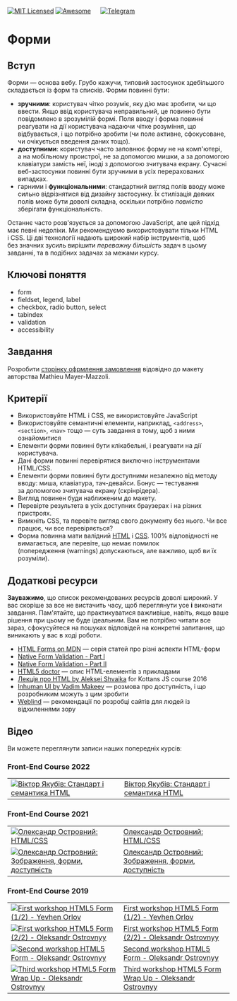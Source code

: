 [![MIT Licensed][icon-mit]][license]
[![Awesome][icon-awesome]][awesome]
&emsp;
[![Telegram][icon-chat]][chat]

# Форми

## Вступ

Форми — основа вебу. Грубо кажучи, типовий застосунок здебільшого складається із форм та списків. Форми повинні бути:

- **зручними**: користувач чітко розуміє, яку дію має зробити, чи що ввести. Якщо ввід користувача неправильний, це повинно бути повідомлено в зрозумілій формі. Поля вводу і форма повинні реагувати на дії користувача надаючи чітке розуміння, що відбувається, і що потрібно зробити (чи поле активне, сфокусоване, чи очікується введення даних тощо).
- **доступними**: користувач часто заповнює форму не на комп'ютері, а на мобільному проистрої, не за допомогою мишки, а за допомогою клавіатури замість неї, іноді з допомогою зчитувача екрану. Сучасні веб-застосунки повинні бути зручними в усіх перерахованих випадках.
- гарними і **функціональними**: стандартний вигляд полів вводу може сильно відрізнятися від дизайну застосунку. Їх стилізація деяких полів може бути доволі складна, оскільки потрібно *повністю* зберігати функціональність.

Останнє часто розв'язується за допомогою JavaScript, але цей підхід має певні недоліки. Ми рекомендуємо використовувати тільки HTML і CSS. Ці дві технології надають широкий набір інструментів, щоб без значних зусиль вирішити _переважну більшість_ задач в цьому завданні, та в подібних задачах за межами курсу.

## Ключові поняття

- form
- fieldset, legend, label
- checkbox, radio button, select
- tabindex
- validation
- accessibility

<!--

I don't find this any useful despite I translated it already

## Навики, які ви відточуєте в цьому завданні

Навик | Навіщо він? |
-----------------|-----------------------|
Семантичні елементи HTML | Сементичні елементи надають можливість робити доступні та іклюзивні документи (зокрема форми) із широкою підтримкою браузерів |
Стилізування стандартних елементів | Стандартні віджети можуть відрізнятися від заданого дизайну, а також бути різними в різних браузерів. |
Перевірка коду (валідація) | Багато корисного можна дінатися перевіряючи документ автоматичними інструментами, наприклад, validator.w3.org |

-->

## Завдання

Розробити [сторінку офрмлення замовлення](https://dribbble.com/shots/1322677-Checkout-Page/attachments/186093) відовідно до макету авторства Mathieu Mayer-Mazzoli.


## Критерії

- Використовуйте HTML і CSS, не використовуйте JavaScript
- Використовуйте семантичні елементи, наприклад, `<address>`, `<section>`, `<nav>` тощо — суть завдання в тому, щоб з ними ознайомитися
- Елементи форми повинні бути клікабельні, і реагувати на дії користувача.
- Дані форми повинні перевірятися виключно інструментами HTML/CSS. 
- Елементи форми повинні бути доступними незалежно від методу вводу: миша, клавіатура, тач-девайси. Бонус — тестування за допомогою зчитувача екрану (скрінрідера).
- Вигляд повинен буди наближеним до макету.
- Перевірте результета в усіх доступних браузерах і на різних пристроях.  
- Вимкніть CSS, та перевіте вигляд свого документу без нього. Чи все працює, чи все перевіряється?
- Форма повинна мати валідний [HTML](https://validator.w3.org/) і [CSS](https://jigsaw.w3.org/css-validator/). 100% відповідності не вимагається, але перевіте, що немає помилок (попередження (warnings) допускаються, але важливо, щоб ви їх розуміли).

## Додаткові ресурси

**Зауважимо**, що список рекомендованих ресурсів доволі широкий. У вас скоріше за все не вистачить часу, щоб переглянути усе **і** виконати завдання. Пам'ятайте, що практикуватися важливіше, навіть, якщо ваше рішення при цьому не буде ідеальним. Вам не потрібно читати все зараз, сфокусуйтеся на пошуках відповідей на конкретні запитання, що виникають у вас в ході роботи.

- [HTML Forms on MDN](https://developer.mozilla.org/docs/Learn/HTML/Forms) — серія статей про різні аспекти HTML-форм
- [Native Form Validation - Part I](https://medium.com/samsung-internet-dev/native-form-validation-part-1-bf8e35099f1d)
- [Native Form Validation - Part II](https://medium.com/samsung-internet-dev/native-form-validation-part-2-552c78f563b)
- [HTML5 doctor](http://html5doctor.com/element-index/) — опис HTML-елементів з прикладами
- [Лекція про HTML by Aleksei Shvaika](https://youtu.be/Y7-0yo4KCVk?list=PLr1siHsWN79BpMXpZv0rEo0b8Wqgf9SUv) for Kottans JS course 2016
- [Inhuman UI by Vadim Makeev](https://youtu.be/KAK-WAb9vow) — розмова про доступність, і що розробниким можуть з цим зробити
- [Weblind](https://weblind.ru/) — рекомендації по розробці сайтів для людей із відхиленнями зору

## Відео

Ви можете переглянути записи наших попередніх курсів:

### Front-End Course 2022
|||
-|-
[![Віктор Якубів: Стандарт і семантика HTML][2022-html-img]][2022-html]|[Віктор Якубів: Стандарт і семантика HTML][2022-html]

### Front-End Course 2021
|||
-|-
[![Олександр Островний: HTML/CSS][2021-lesson-1-img]][2021-lesson-1]|[Олександр Островний: HTML/CSS][2021-lesson-1]
[![Олександр Островний: Зображення, форми, доступність][2021-lesson-2-img]][2021-lesson-2]|[Олександр Островний: Зображення, форми, доступність][2021-lesson-2]

### Front-End Course 2019
|||
-|-
[![First workshop HTML5 Form (1/2) - Yevhen Orlov][2019-first-workshop-1-img]][2019-first-workshop-1] | [First workshop HTML5 Form (1/2) - Yevhen Orlov][2019-first-workshop-1]
[![First workshop HTML5 Form (2/2) - Oleksandr Ostrovnyy][2019-first-workshop-2-img]][2019-first-workshop-2] | [First workshop HTML5 Form (2/2) - Oleksandr Ostrovnyy][2019-first-workshop-2]
[![Second workshop HTML5 Form - Oleksandr Ostrovnyy][2019-second-workshop-img]][2019-second-workshop]|[Second workshop HTML5 Form - Oleksandr Ostrovnyy][2019-second-workshop]
[![Third workshop HTML5 Form Wrap Up - Oleksandr Ostrovnyy][2019-third-workshop-img]][2019-third-workshop]|[Third workshop HTML5 Form Wrap Up - Oleksandr Ostrovnyy][2019-third-workshop]



[icon-chat]: https://img.shields.io/badge/chat-on%20telegram-blue.svg
[icon-mit]: https://img.shields.io/badge/license-MIT-blue.svg
[icon-awesome]: https://cdn.rawgit.com/sindresorhus/awesome/d7305f38d29fed78fa85652e3a63e154dd8e8829/media/badge.svg

[license]: https://github.com/Kottans/web/blob/master/LICENSE.md
[awesome]: https://github.com/sindresorhus/awesome#front-end-development
[chat]: https://t.me/joinchat/CX8EF1JmLm9IM6J6oy2U7Q

[2022-html]: https://youtu.be/DriWt09EmEw
[2022-html-img]: https://img.youtube.com/vi/DriWt09EmEw/default.jpg

[2021-lesson-1]: https://youtu.be/xogSwtgiEJ0
[2021-lesson-1-img]: https://img.youtube.com/vi/xogSwtgiEJ0/default.jpg
[2021-lesson-2]: https://youtu.be/7Q7jEa5h3FY
[2021-lesson-2-img]: https://img.youtube.com/vi/7Q7jEa5h3FY/default.jpg

[2019-first-workshop-1]: https://youtu.be/4MYA3Nocsts
[2019-first-workshop-1-img]: http://img.youtube.com/vi/4MYA3Nocsts/default.jpg
[2019-first-workshop-2]: https://youtu.be/ZoC759dIObM
[2019-first-workshop-2-img]: http://img.youtube.com/vi/ZoC759dIObM/default.jpg
[2019-second-workshop]: https://youtu.be/eTCGaUILyzg
[2019-second-workshop-img]: http://img.youtube.com/vi/eTCGaUILyzg/default.jpg
[2019-third-workshop]: https://youtu.be/NRCvOcEuDEU
[2019-third-workshop-img]: http://img.youtube.com/vi/NRCvOcEuDEU/default.jpg
